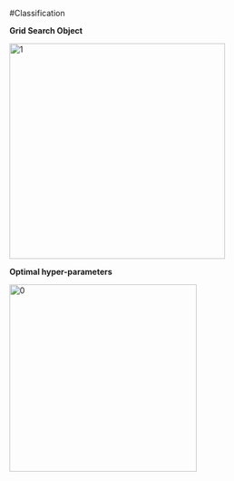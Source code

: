 #Classification

**Grid Search Object**

<img width="380" alt="1" src="https://github.com/user-attachments/assets/2241b264-650a-409a-bfa7-ceaec77b3836">


**Optimal hyper-parameters**

<img width="330" alt="0" src="https://github.com/user-attachments/assets/90915e5b-7c82-45cc-9207-39ba275b7501">



